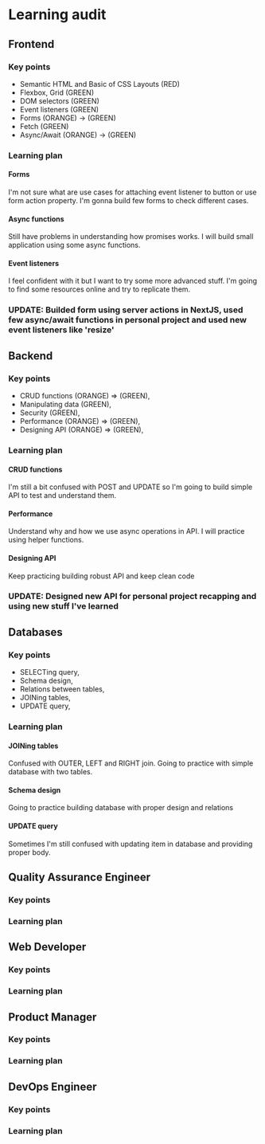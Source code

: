 # Learning audit

## Frontend
### Key points

- Semantic HTML and Basic of CSS Layouts (RED)
- Flexbox, Grid (GREEN)
- DOM selectors (GREEN)
- Event listeners (GREEN)
- Forms (ORANGE) -> (GREEN)
- Fetch (GREEN)
- Async/Await (ORANGE) -> (GREEN)

### Learning plan

#### Forms 
I'm not sure what are use cases for attaching event listener to button or use form action property. 
I'm gonna build few forms to check different cases. 
#### Async functions
Still have problems in understanding how promises works. I will build small application using some async functions.
#### Event listeners
I feel confident with it but I want to try some more advanced stuff. I'm going to find some resources online and try to replicate them.

### UPDATE: Builded form using server actions in NextJS, used few async/await functions in personal project and used new event listeners like 'resize'

## Backend
### Key points
- CRUD functions (ORANGE) => (GREEN),
- Manipulating data (GREEN),
- Security (GREEN),
- Performance (ORANGE) => (GREEN),
- Designing API (ORANGE) => (GREEN),

### Learning plan

#### CRUD functions
I'm still a bit confused with POST and UPDATE so I'm going to build simple API to test and understand them.
#### Performance
Understand why and how we use async operations in API. I will practice using helper functions.
#### Designing API
Keep practicing building robust API and keep clean code

### UPDATE: Designed new API for personal project recapping and using new stuff I've learned

## Databases
### Key points 
- SELECTing query,
- Schema design,
- Relations between tables,
- JOINing tables,
- UPDATE query,
 ### Learning plan
 #### JOINing tables
 Confused with OUTER, LEFT and RIGHT join. Going to practice with simple database with two tables.
#### Schema design
Going to practice building database with proper design and relations
#### UPDATE query 
Sometimes I'm still confused with updating item in database and providing proper body.

## Quality Assurance Engineer
### Key points 
### Learning plan

## Web Developer
### Key points 
### Learning plan

## Product Manager
### Key points 
### Learning plan

## DevOps Engineer
### Key points 
### Learning plan

